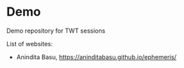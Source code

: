 # Demo

Demo repository for TWT sessions

List of websites:

- Anindita Basu, https://aninditabasu.github.io/ephemeris/
